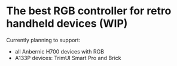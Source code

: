 # The best RGB controller for retro handheld devices (WIP)

Currently planning to support:
 * all Anbernic H700 devices with RGB
 * A133P devices: TrimUI Smart Pro and Brick
